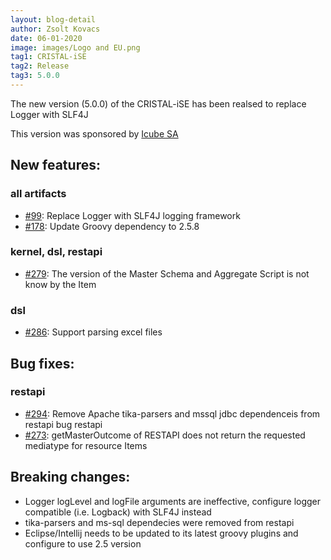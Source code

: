 ```yaml
---
layout: blog-detail
author: Zsolt Kovacs
date: 06-01-2020
image: images/Logo and EU.png
tag1: CRISTAL-iSE
tag2: Release
tag3: 5.0.0
---
```


The new version (5.0.0) of the CRISTAL-iSE has been realsed to replace Logger with SLF4J

This version was sponsored by [Icube SA](https://www.icube-sa.ch/)

## New features:

### all artifacts

- [#99](https://github.com/cristal-ise/cristal-ise/issues/99): Replace Logger with SLF4J logging framework
- [#178](https://github.com/cristal-ise/cristal-ise/issues/178): Update Groovy dependency to 2.5.8

### kernel, dsl, restapi
- [#279](https://github.com/cristal-ise/cristal-ise/issues/279): The version of the Master Schema and Aggregate Script is not know by the Item

### dsl
- [#286](https://github.com/cristal-ise/cristal-ise/issues/286): Support parsing excel files


## Bug fixes:

### restapi
- [#294](https://github.com/cristal-ise/cristal-ise/issues/294): Remove Apache tika-parsers and mssql jdbc dependenceis from restapi bug restapi
- [#273](https://github.com/cristal-ise/cristal-ise/issues/273): getMasterOutcome of RESTAPI does not return the requested mediatype for resource Items


## Breaking changes:
- Logger logLevel and logFile arguments are ineffective, configure logger compatible (i.e. Logback) with SLF4J instead
- tika-parsers and ms-sql dependecies were removed from restapi
- Eclipse/Intellij needs to be updated to its latest groovy plugins and configure to use 2.5 version

